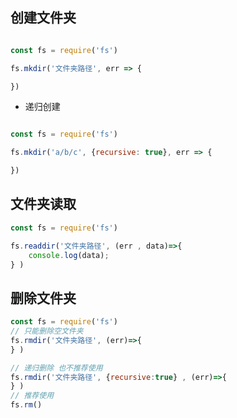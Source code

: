 ## 创建文件夹
```js

const fs = require('fs')

fs.mkdir('文件夹路径', err => {

})

```
- 递归创建

```js

const fs = require('fs')

fs.mkdir('a/b/c', {recursive: true}, err => {

})


```

## 文件夹读取

```js
const fs = require('fs')

fs.readdir('文件夹路径', (err , data)=>{
    console.log(data);
} )

```

## 删除文件夹

```js
const fs = require('fs')
// 只能删除空文件夹
fs.rmdir('文件夹路径', (err)=>{
} )

// 递归删除 也不推荐使用
fs.rmdir('文件夹路径', {recursive:true} , (err)=>{
} )
// 推荐使用
fs.rm()

```